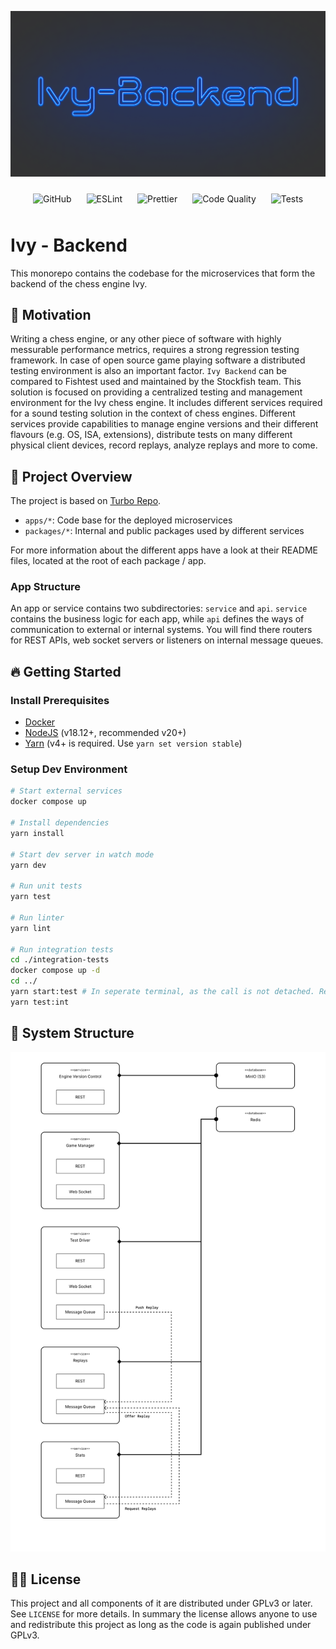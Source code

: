 <p>
    <img src="./docs/assets/cover.png" alt="Ivy Backend Cover" />
</p>

<p align="center">
    <img alt="GitHub" style="padding: 10px" src="https://img.shields.io/github/license/HenrikThoroe/ivy-backend?style=for-the-badge">
    <img alt="ESLint" style="padding: 10px" src="https://img.shields.io/badge/code%20style-standard-brightgreen.svg?style=for-the-badge">
    <img alt="Prettier" style="padding: 10px" src="https://img.shields.io/badge/code_style-prettier-ff69b4.svg?style=for-the-badge">
    <img alt="Code Quality" style="padding: 10px" src="https://img.shields.io/github/actions/workflow/status/HenrikThoroe/ivy-backend/github-actions-style.yml?style=for-the-badge&logo=eslint&label=Code%20Quality">
    <img alt="Tests" style="padding: 10px" src="https://img.shields.io/github/actions/workflow/status/HenrikThoroe/ivy-backend/github-actions-integrity.yml?style=for-the-badge&logo=jest&label=Tests">
</p>

# Ivy - Backend

This monorepo contains the codebase for the microservices that form
the backend of the chess engine Ivy.

## 🎉 Motivation

Writing a chess engine, or any other piece of software with highly messurable performance metrics, requires a strong regression testing framework.
In case of open source game playing software a distributed testing environment is also an important factor.
`Ivy Backend` can be compared to Fishtest used and maintained by the Stockfish team. This solution is focused on providing
a centralized testing and management environment for the Ivy chess engine. It includes different services required for a sound testing
solution in the context of chess engines. Different services provide capabilities to manage engine versions and their different flavours (e.g. OS, ISA, extensions),
distribute tests on many different physical client devices, record replays, analyze replays and more to come.

## 📖 Project Overview

The project is based on [Turbo Repo](https://turbo.build).

- `apps/*`: Code base for the deployed microservices
- `packages/*`: Internal and public packages used by different services

For more information about the different apps have a look at their
README files, located at the root of each package / app.

### App Structure

An app or service contains two subdirectories: `service` and `api`. `service` contains the business logic
for each app, while `api` defines the ways of communication to external or internal systems. You will find
there routers for REST APIs, web socket servers or listeners on internal message queues.

## 🔥 Getting Started

### Install Prerequisites

- [Docker](https://www.docker.com/products/docker-desktop/)
- [NodeJS](https://nodejs.org/en/download) (v18.12+, recommended v20+)
- [Yarn](https://yarnpkg.com/getting-started/install) (v4+ is required. Use `yarn set version stable`)

### Setup Dev Environment

```sh
# Start external services
docker compose up

# Install dependencies
yarn install

# Start dev server in watch mode
yarn dev

# Run unit tests
yarn test

# Run linter
yarn lint

# Run integration tests
cd ./integration-tests
docker compose up -d
cd ../
yarn start:test # In seperate terminal, as the call is not detached. Restart manually after changes
yarn test:int
```

## 🧱 System Structure

<p>
    <img src="./docs/assets/distribution.svg" alt="Distribution Diagram" />
</p>

## 🧑‍⚖️ License

This project and all components of it are distributed under GPLv3 or later.
See `LICENSE` for more details. In summary the license allows anyone to use and redistribute
this project as long as the code is again published under GPLv3.
